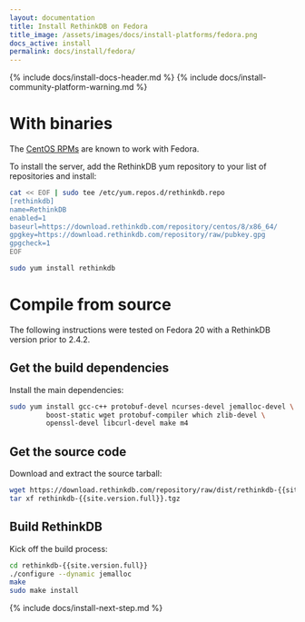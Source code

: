 ```yaml
---
layout: documentation
title: Install RethinkDB on Fedora
title_image: /assets/images/docs/install-platforms/fedora.png
docs_active: install
permalink: docs/install/fedora/
---
```

{% include docs/install-docs-header.md %}
{% include docs/install-community-platform-warning.md %}

# With binaries #

The <a href="/docs/install/centos/">CentOS RPMs</a> are known to work with
Fedora.

To install the server, add the RethinkDB yum repository to your list of repositories and install:

```bash
cat << EOF | sudo tee /etc/yum.repos.d/rethinkdb.repo
[rethinkdb]
name=RethinkDB
enabled=1
baseurl=https://download.rethinkdb.com/repository/centos/8/x86_64/
gpgkey=https://download.rethinkdb.com/repository/raw/pubkey.gpg
gpgcheck=1
EOF

sudo yum install rethinkdb
```


# Compile from source #

The following instructions were tested on Fedora 20 with a RethinkDB
version prior to 2.4.2.

## Get the build dependencies ##

Install the main dependencies:

```bash
sudo yum install gcc-c++ protobuf-devel ncurses-devel jemalloc-devel \
         boost-static wget protobuf-compiler which zlib-devel \
         openssl-devel libcurl-devel make m4
```

## Get the source code ##

Download and extract the source tarball:

```bash
wget https://download.rethinkdb.com/repository/raw/dist/rethinkdb-{{site.version.full}}.tgz
tar xf rethinkdb-{{site.version.full}}.tgz
```

## Build RethinkDB ##

Kick off the build process:

```bash
cd rethinkdb-{{site.version.full}}
./configure --dynamic jemalloc
make
sudo make install
```

{% include docs/install-next-step.md %}

